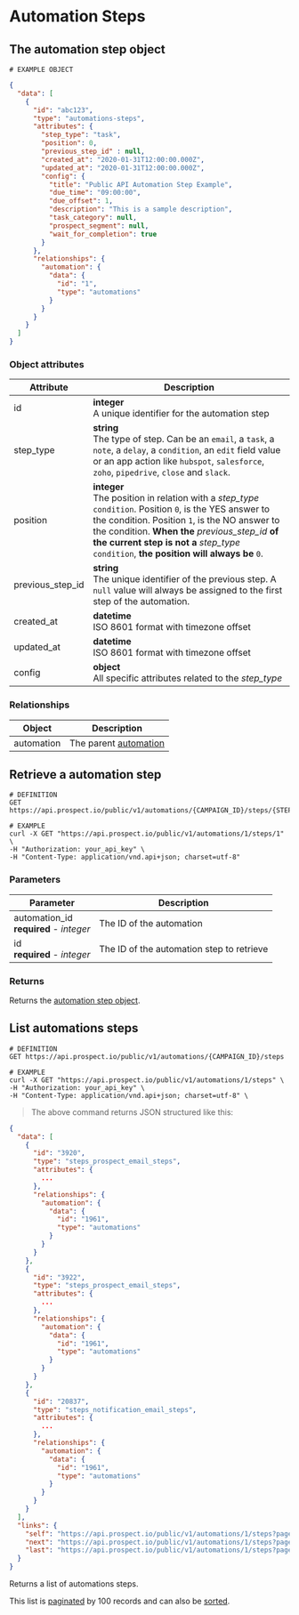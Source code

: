 # Automation Steps
## The automation step object
```
# EXAMPLE OBJECT
```

```json
{
  "data": [
    {
      "id": "abc123",
      "type": "automations-steps",
      "attributes": {
        "step_type": "task",
        "position": 0,
        "previous_step_id" : null,
        "created_at": "2020-01-31T12:00:00.000Z",
        "updated_at": "2020-01-31T12:00:00.000Z",
        "config": {
          "title": "Public API Automation Step Example",
          "due_time": "09:00:00",
          "due_offset": 1,
          "description": "This is a sample description",
          "task_category": null,
          "prospect_segment": null,
          "wait_for_completion": true
        }
      },
      "relationships": {
        "automation": {
          "data": {
            "id": "1",
            "type": "automations"
          }
        }
      }
    }
  ]
}
```


### Object attributes
Attribute | Description
--------- | -----------
id | **integer** <br />A unique identifier for the automation step
step_type | **string** <br />The type of step. Can be an `email`, a `task`, a `note`, a `delay`, a `condition`, an `edit` field value or an app action like `hubspot`, `salesforce`, `zoho`, `pipedrive`, `close` and `slack`.
position | **integer** <br />The position in relation with a _step_type_ `condition`. Position `0`, is the YES answer to the condition. Position `1`, is the NO answer to the condition. **When the** _previous_step_id_ **of the current step is not a** _step_type_ `condition`, **the position will always be** `0`.
previous_step_id | **string** <br />The unique identifier of the previous step. A `null` value will always be assigned to the first step of the automation.
created_at | **datetime** <br />ISO 8601 format with timezone offset
updated_at | **datetime** <br />ISO 8601 format with timezone offset
config | **object** <br />All specific attributes related to the _step_type_

### Relationships
Object | Description
--------- | -----------
automation | The parent [automation](#automations)

## Retrieve a automation step
```shell
# DEFINITION
GET https://api.prospect.io/public/v1/automations/{CAMPAIGN_ID}/steps/{STEP_ID}

# EXAMPLE
curl -X GET "https://api.prospect.io/public/v1/automations/1/steps/1" \
-H "Authorization: your_api_key" \
-H "Content-Type: application/vnd.api+json; charset=utf-8"
```

### Parameters
Parameter | Description
--------- | -----------
automation_id<br />**required** - *integer* | The ID of the automation
id<br />**required** - *integer* | The ID of the automation step to retrieve

### Returns
Returns the [automation step object](#the-automation-step-object).

## List automations steps
```shell
# DEFINITION
GET https://api.prospect.io/public/v1/automations/{CAMPAIGN_ID}/steps

# EXAMPLE
curl -X GET "https://api.prospect.io/public/v1/automations/1/steps" \
-H "Authorization: your_api_key" \
-H "Content-Type: application/vnd.api+json; charset=utf-8" \
```

> The above command returns JSON structured like this:

```json
{
  "data": [
    {
      "id": "3920",
      "type": "steps_prospect_email_steps",
      "attributes": {
        ...
      },
      "relationships": {
        "automation": {
          "data": {
            "id": "1961",
            "type": "automations"
          }
        }
      }
    },
    {
      "id": "3922",
      "type": "steps_prospect_email_steps",
      "attributes": {
        ...
      },
      "relationships": {
        "automation": {
          "data": {
            "id": "1961",
            "type": "automations"
          }
        }
      }
    },
    {
      "id": "20837",
      "type": "steps_notification_email_steps",
      "attributes": {
        ...
      },
      "relationships": {
        "automation": {
          "data": {
            "id": "1961",
            "type": "automations"
          }
        }
      }
    }
  ],
  "links": {
    "self": "https://api.prospect.io/public/v1/automations/1/steps?page%5Bnumber%5D=1&page%5Bsize%5D=100",
    "next": "https://api.prospect.io/public/v1/automations/1/steps?page%5Bnumber%5D=2&page%5Bsize%5D=100",
    "last": "https://api.prospect.io/public/v1/automations/1/steps?page%5Bnumber%5D=5&page%5Bsize%5D=100"
  }
}
```

Returns a list of automations steps.

This list is [paginated](#pagination) by 100 records and can also be [sorted](#sorting).
